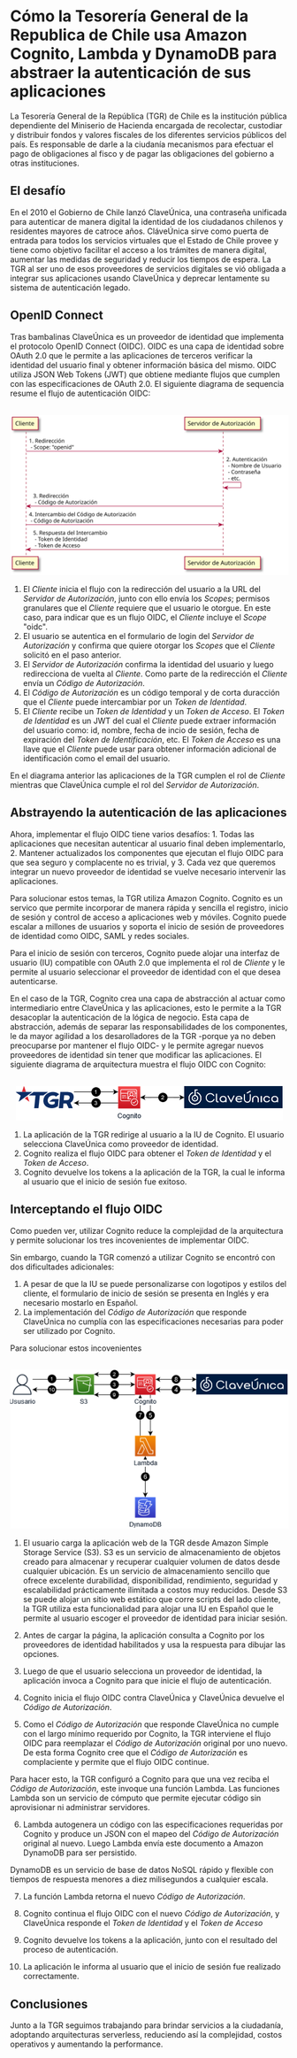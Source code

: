 # Cómo la Tesorería General de la Republica de Chile usa Amazon Cognito, Lambda y DynamoDB para abstraer la autenticación de sus aplicaciones

La Tesorería General de la República (TGR) de Chile es la institución pública dependiente del Miniserio de Hacienda encargada de recolectar, custodiar y distribuir fondos y valores fiscales de los diferentes servicios públicos del país. Es responsable de darle a la ciudanía mecanismos para efectuar el pago de obligaciones al fisco y de pagar las obligaciones del gobierno a otras instituciones.

## El desafío

En el 2010 el Gobierno de Chile lanzó ClaveÚnica, una contraseña unificada para autenticar de manera digital la identidad de los ciudadanos chilenos y residentes mayores de catroce años. CláveÚnica sirve como puerta de entrada para todos los servicios virtuales que el Estado de Chile provee y tiene como objetivo facilitar el acceso a los trámites de manera digital,  aumentar las medidas de seguridad  y reducir los tiempos de espera. La TGR al ser uno de esos proveedores de servicios digitales se vió obligada a integrar sus aplicaciones usando ClaveÚnica y deprecar lentamente su sistema de autenticación legado.

## OpenID Connect

Tras bambalinas ClaveÚnica es un proveedor de identidad que implementa el protocolo OpenID Connect (OIDC). OIDC es una capa de identidad sobre OAuth 2.0 que le permite a las aplicaciones de terceros verificar la identidad del usuario final y obtener información básica del mismo. OIDC utiliza JSON Web Tokens (JWT) que obtiene mediante flujos que cumplen con las especificaciones de OAuth 2.0. El siguiente diagrama de sequencia resume el flujo de autenticación OIDC:

<p align="center">
  <br/>
  <img src="https://raw.githubusercontent.com/jorsj/tgr/master/oidc.svg" alt="Flujo OIDC"/>
  <br/>
</p>

1. El *Cliente* inicia el flujo con la redirección del usuario a la URL del *Servidor de Autorización*, junto con ello envía los *Scopes*;  permisos granulares que el *Cliente* requiere que el usuario le otorgue. En este caso, para indicar que es un flujo OIDC, el *Cliente* incluye el *Scope* "oidc".
2. El usuario se autentica en el formulario de login del *Servidor de Autorización* y confirma que quiere otorgar los *Scopes* que el *Cliente* solicitó en el paso anterior.
3. El *Servidor de Autorización* confirma la identidad del usuario y luego redirecciona de vuelta al *Cliente*. Como parte de la redirección el *Cliente* envía un *Código de Autorización*.
4. El *Código de Autorización* es un código temporal y de corta duracción que el *Cliente* puede intercambiar por un *Token de Identidad*.
5. El *Cliente* recibe un *Token de Identidad* y un *Token de Acceso*. El *Token de Identidad* es un JWT del cual el *Cliente* puede extraer información del usuario como: id, nombre, fecha de incio de sesión, fecha de expiración del *Token de Identificación*, etc. El *Token de Acceso* es una llave que el *Cliente* puede usar para obtener información adicional de identificación como el email del usuario.

En el diagrama anterior las aplicaciones de la TGR cumplen el rol de *Cliente* mientras que ClaveÚnica cumple el rol del *Servidor de Autorización*. 

## Abstrayendo la autenticación de las aplicaciones

Ahora, implementar el flujo OIDC tiene varios desafíos: 1. Todas las aplicaciones que necesitan autenticar al usuario final deben implementarlo, 2. Mantener actualizados los componentes que ejecutan el flujo OIDC para que sea seguro y complacente no es trivial, y 3. Cada vez que queremos integrar un nuevo proveedor de identidad se vuelve necesario intervenir las aplicaciones.

Para solucionar estos temas, la TGR utiliza Amazon Cognito. Cognito es un servico que permite incorporar de manera rápida y sencilla el registro, inicio de sesión y control de acceso a aplicaciones web y móviles. Cognito puede escalar a millones de usuarios y soporta el inicio de sesión de proveedores de identidad como OIDC, SAML y redes sociales.

Para el inicio de sesión con terceros, Cognito puede alojar una interfaz de usuario (IU) compatible con OAuth 2.0 que implementa el rol de *Cliente* y le permite al usuario seleccionar el proveedor de identidad con el que desea autenticarse.

En el caso de la TGR, Cognito crea una capa de abstracción al actuar como intermediario entre ClaveÚnica y las aplicaciones, esto le permite a la TGR desacoplar la autenticación de la lógica de negocio. Esta capa de abstracción, además de separar las responsabilidades de los componentes, le da mayor agilidad a los desarolladores de la TGR -porque ya no deben preocuparse por mantener el flujo OIDC- y le permite agregar nuevos proveedores de identidad sin tener que modificar las aplicaciones. El siguiente diagrama de arquitectura muestra el flujo OIDC con Cognito:

<p align="center">
  <br/>
  <img src="https://raw.githubusercontent.com/jorsj/tgr/master/cognito.png" alt="Amazon Cognito"/>
  <br/>
</p>

1. La aplicación de la TGR redirige al usuario a la IU de Cognito. El usuario selecciona ClaveÚnica como proveedor de identidad. 
2. Cognito realiza el flujo OIDC para obtener el *Token de Identidad* y el *Token de Acceso*.
3. Cognito devuelve los tokens a la aplicación de la TGR, la cual le informa al usuario que el inicio de sesión fue exitoso.

## Interceptando el flujo OIDC

Como pueden ver, utilizar Cognito reduce la complejidad de la arquitectura y permite solucionar los tres incovenientes de implementar OIDC. 

Sin embargo, cuando la TGR comenzó a utilizar Cognito se encontró con dos dificultades adicionales:

1. A pesar de que la IU se puede personalizarse con logotipos y estilos del cliente, el formulario de inicio de sesión se presenta en Inglés y era necesario mostarlo en Español.
2. La implementación del *Código de Autorización* que responde ClaveÚnica no cumplía con las especificaciones necesarias para poder ser utilizado por Cognito.

Para solucionar estos incovenientes

<p align="center">
  <br/>
  <img src="https://raw.githubusercontent.com/jorsj/tgr/master/final.png" alt="Arquitectura final"/>
  <br/>
</p>

1. El usuario carga la aplicación web de la TGR desde Amazon Simple Storage Service (S3). S3 es un servicio de almacenamiento de objetos creado para almacenar y recuperar cualquier volumen de datos desde cualquier ubicación. Es un servicio de almacenamiento sencillo que ofrece excelente durabilidad, disponibilidad, rendimiento, seguridad y escalabilidad prácticamente ilimitada a costos muy reducidos. Desde S3 se puede alojar un sitio web estático que corre scripts del lado cliente, la TGR utiliza esta funcionalidad para alojar una IU en Español que le permite al usuario escoger el proveedor de identidad para iniciar sesión.

2. Antes de cargar la página, la aplicación consulta a Cognito por los proveedores de identidad habilitados y usa la respuesta para dibujar las opciones.

3. Luego de que el usuario selecciona un proveedor de identidad, la aplicación invoca a Cognito para que inicie el flujo de autenticación.

4. Cognito inicia el flujo OIDC contra ClaveÚnica y ClaveÚnica devuelve el *Código de Autorización*.

5. Como el *Código de Autorización* que responde ClaveÚnica no cumple con el largo mínimo requerido por Cognito, la TGR interviene el flujo OIDC para reemplazar el *Código de Autorización* original por uno nuevo. De esta forma Cognito cree que el *Código de Autorización* es complaciente y permite que el flujo OIDC continue. 
 
Para hacer esto, la TGR configuró a Cognito para que una vez reciba el *Código de Autorización*, este invoque una función Lambda. Las funciones Lambda son un servicio de cómputo que permite ejecutar código sin aprovisionar ni administrar servidores.

6.  Lambda autogenera un código con las especificaciones requeridas por Cognito y produce un JSON con el mapeo del *Código de Autorización* original al nuevo. Luego Lambda envía este documento a Amazon DynamoDB para ser persistido.

DynamoDB es un servicio de base de datos NoSQL rápido y flexible con tiempos de respuesta menores a diez milisegundos a cualquier escala.

7.  La función Lambda retorna el nuevo *Código de Autorización*.

8.  Cognito continua el flujo OIDC con el nuevo *Código de Autorización*, y ClaveÚnica responde el *Token de Identidad* y el *Token de Acceso*

9.  Cognito devuelve los tokens a la aplicación, junto con el resultado del proceso de autenticación.

10.    La aplicación le informa al usuario que el inicio de sesión fue realizado correctamente.

## Conclusiones

Junto a la TGR seguimos trabajando para brindar servicios a la ciudadanía, adoptando arquitecturas serverless, reduciendo así la complejidad, costos operativos y aumentando la performance.
